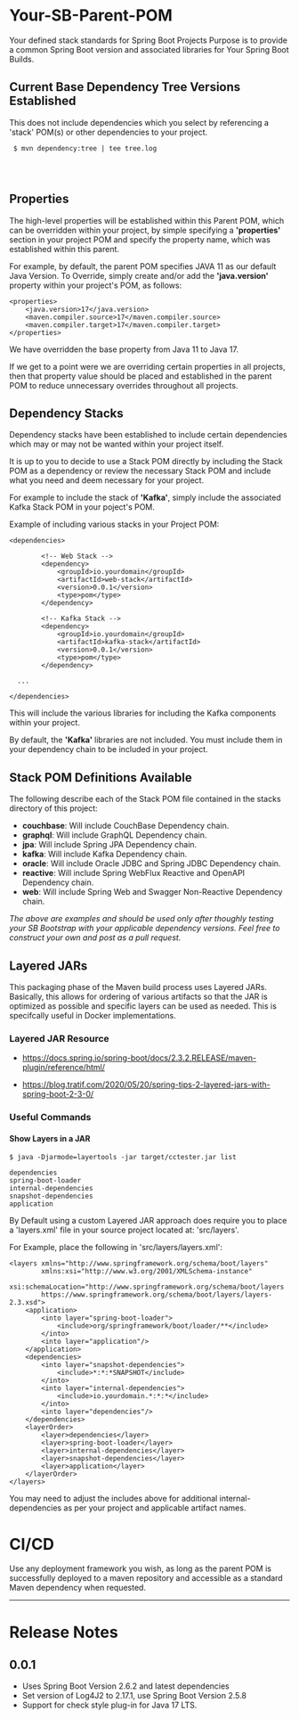 # Your-SB-Parent-POM
Your defined stack standards for Spring Boot Projects
Purpose is to provide a common Spring Boot version and associated libraries for Your Spring Boot Builds.

## Current Base Dependency Tree Versions Established
This does not include dependencies which you select by referencing a 'stack' POM(s) or other dependencies to your project.

```
 $ mvn dependency:tree | tee tree.log
 
 
 
```



## Properties 
The high-level properties will be established within this Parent POM, 
which can be overridden within your project, by simple specifying a **'properties'** section in your project POM and specify 
the property name, which was established within this parent.

For example, by default, the parent POM specifies JAVA 11 as our default Java Version.
To Override, simply create and/or add the **'java.version'** property within your project's POM, as follows:

```
<properties>
    <java.version>17</java.version>
    <maven.compiler.source>17</maven.compiler.source>
    <maven.compiler.target>17</maven.compiler.target>
</properties>
```
We have overridden the base property from Java 11 to Java 17.

If we get to a point were we are overriding certain properties in all projects,
then that property value should be placed and established in the parent POM to reduce
unnecessary overrides throughout all projects.


## Dependency Stacks
Dependency stacks have been established to include certain dependencies which may or may not be wanted within your project itself.

It is up to you to decide to use a Stack POM directly by including the Stack POM as a dependency or review the necessary Stack POM and
include what you need and deem necessary for your project.

For example to include the stack of **'Kafka'**, simply include the associated Kafka Stack POM in your poject's POM.

Example of including various stacks in your Project POM:
```
<dependencies>

		<!-- Web Stack -->
		<dependency>
			<groupId>io.yourdomain</groupId>
			<artifactId>web-stack</artifactId>
			<version>0.0.1</version>
			<type>pom</type>
		</dependency>
		
		<!-- Kafka Stack -->
		<dependency>
			<groupId>io.yourdomain</groupId>
			<artifactId>kafka-stack</artifactId>
			<version>0.0.1</version>
			<type>pom</type>
		</dependency>

  ...

</dependencies>
```
This will include the various libraries for including the Kafka components within your project.

By default, the **'Kafka'** libraries are not included.  You must include them in your dependency chain to be included in your project.


## Stack POM Definitions Available
The following describe each of the Stack POM file contained in the stacks directory of this project:

* **couchbase**:  Will include CouchBase Dependency chain.
* **graphql**:    Will include GraphQL Dependency chain.
* **jpa**:        Will include Spring JPA Dependency chain.
* **kafka**:      Will include Kafka Dependency chain.
* **oracle**:     Will include Oracle JDBC and Spring JDBC Dependency chain.
* **reactive**:   Will include Spring WebFlux Reactive and OpenAPI Dependency chain.
* **web**:        Will include Spring Web and Swagger Non-Reactive Dependency chain.

_The above are examples and should be used only after thoughly testing your SB Bootstrap with your applicable dependency versions._
_Feel free to construct your own and post as a pull request._

## Layered JARs
This packaging phase of the Maven build process uses Layered JARs.  Basically, this allows for ordering of various artifacts
so that the JAR is optimized as possible and specific layers can be used as needed. 
This is specifcally useful in Docker implementations.

### Layered JAR Resource
* https://docs.spring.io/spring-boot/docs/2.3.2.RELEASE/maven-plugin/reference/html/

* https://blog.tratif.com/2020/05/20/spring-tips-2-layered-jars-with-spring-boot-2-3-0/

### Useful Commands

#### Show Layers in a JAR

```
$ java -Djarmode=layertools -jar target/cctester.jar list

dependencies
spring-boot-loader
internal-dependencies
snapshot-dependencies
application

```

By Default using a custom Layered JAR approach does require you to place a 'layers.xml' file in your 
source project located at: 'src/layers'.

For Example, place the following in 'src/layers/layers.xml':

```
<layers xmlns="http://www.springframework.org/schema/boot/layers"
        xmlns:xsi="http://www.w3.org/2001/XMLSchema-instance"
        xsi:schemaLocation="http://www.springframework.org/schema/boot/layers
        https://www.springframework.org/schema/boot/layers/layers-2.3.xsd">
    <application>
        <into layer="spring-boot-loader">
            <include>org/springframework/boot/loader/**</include>
        </into>
        <into layer="application"/>
    </application>
    <dependencies>
        <into layer="snapshot-dependencies">
            <include>*:*:*SNAPSHOT</include>
        </into>
        <into layer="internal-dependencies">
            <include>io.yourdomain.*:*:*</include>
        </into>
        <into layer="dependencies"/>
    </dependencies>
    <layerOrder>
        <layer>dependencies</layer>
        <layer>spring-boot-loader</layer>
        <layer>internal-dependencies</layer>
        <layer>snapshot-dependencies</layer>
        <layer>application</layer>
    </layerOrder>
</layers>
```

You may need to adjust the includes above for additional internal-dependencies as per your project
and applicable artifact names.

# CI/CD
Use any deployment framework you wish, as long as the parent POM is successfully deployed to a maven repository and 
accessible as a standard Maven dependency when requested.

-------------

# Release Notes

## 0.0.1
* Uses Spring Boot Version 2.6.2 and latest dependencies
* Set version of Log4J2 to 2.17.1, use Spring Boot Version 2.5.8
* Support for check style plug-in for Java 17 LTS.





